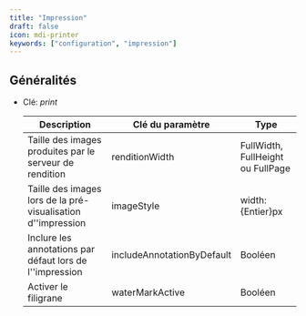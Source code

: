 ```yaml
---
title: "Impression"
draft: false
icon: mdi-printer
keywords: ["configuration", "impression"]
---
```


## Généralités

- Clé: *print*

    | Description                                                  | Clé du paramètre           | Type                              |
    | ------------------------------------------------------------ | -------------------------- | --------------------------------- |
    | Taille des images produites par le serveur de rendition      | renditionWidth             | FullWidth, FullHeight ou FullPage |
    | Taille des images lors de la pré-visualisation d''impression | imageStyle                 | width:{Entier}px                  |
    | Inclure les annotations par défaut lors de l''impression     | includeAnnotationByDefault | Booléen                           |
    | Activer le filigrane                                         | waterMarkActive            | Booléen                           |
